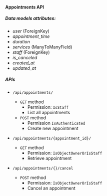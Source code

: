 #### Appointments API

##### Data models attributes:
- _user_ (ForeignKey)
- _appointment_time_ 
- _duration_
- _services_ (ManyToManyField)
- _staff_ (ForeignKey)
- _is_canceled_
- _created_at_
- _updated_at_

##### APIs
- `/api/appointments/`
    - `GET` method
        - Permission: `IsStaff`
        - List all appointments
    - `POST` method
        - Permission  `IsAuthenticated`
        - Create new appointment
        

- `/api/appointments/{appointment_id}/`
    - `GET` method
        - Permission: `IsObjectOwnerOrIsStaff`
        - Retrieve appointment
        
        
- `/api/appointments/{}/cancel`
    - `POST` method
        - Permission: `IsObjectOwnerOrIsStaff`
        - Cancel an appointment